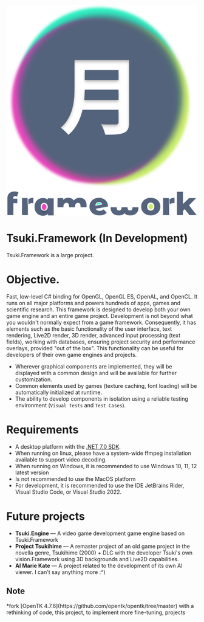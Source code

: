 <p align="center">
  <img width="500px" src="Assets/Logo.svg">
</p>

Tsuki.Framework (In Development)
======

Tsuki.Framework is a large project.

Objective.
======
Fast, low-level C# binding for OpenGL, OpenGL ES, OpenAL, and OpenCL. It runs on all major platforms and powers hundreds of apps, games and scientific research. This framework is designed to develop both your own game engine and an entire game project. Development is not beyond what you wouldn't normally expect from a game framework. Consequently, it has elements such as the basic functionality of the user interface, text rendering, Live2D render, 3D render, advanced input processing (text fields), working with databases, ensuring project security and performance overlays, provided "out of the box". This functionality can be useful for developers of their own game engines and projects.
- Wherever graphical components are implemented, they will be displayed with a common design and will be available for further customization.
- Common elements used by games (texture caching, font loading) will be automatically initialized at runtime.
- The ability to develop components in isolation using a reliable testing environment (`Visual Tests` and `Test Cases`).

Requirements
=======
- A desktop platform with the [.NET 7.0 SDK](https://dotnet.microsoft.com/download).
- When running on linux, please have a system-wide ffmpeg installation available to support video decoding.
- When running on Windows, it is recommended to use Windows 10, 11, 12 latest version
- Is not recommended to use the MacOS platform
- For development, it is recommended to use the IDE JetBrains Rider, Visual Studio Code, or Visual Studio 2022.

Future projects
======
- **Tsuki.Engine** — A video game development game engine based on Tsuki.Framework
- **Project Tsukihime** — A remaster project of an old game project in the novella genre, Tsukihime (2000) + DLC with the developer Tsuki's own vision.Framework using 3D backgrounds and Live2D capabilities.
- **AI Marie Kate** — A project related to the development of its own AI viewer. I can't say anything more :^)

<H2>Note</H2>
*fork [OpenTK 4.7.6](https://github.com/opentk/opentk/tree/master) with a rethinking of code, this project, to implement more fine-tuning, projects
